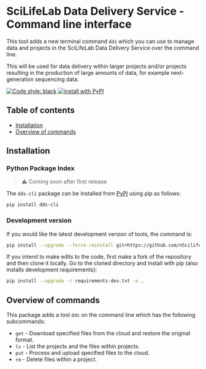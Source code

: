 # SciLifeLab Data Delivery Service - Command line interface

This tool adds a new terminal command `dds` which you can use to manage data and projects in the SciLifeLab Data Delivery Service over the command line.

This will be used for data delivery within larger projects and/or projects resulting in the production of large amounts of data, for example next-generation sequencing data.

[![Code style: black](https://img.shields.io/badge/code%20style-black-000000.svg)](https://github.com/psf/black)
[![install with PyPI](https://img.shields.io/badge/install%20with-PyPI-blue.svg)](https://pypi.org/project/dds-cli/)

## Table of contents

* [Installation](#installation)
* [Overview of commands](#overview-of-commands)

## Installation

### Python Package Index

> :warning: Coming soon after first release

The `dds-cli` package can be installed from [PyPI](https://pypi.python.org/pypi/dds-cli/) using pip as follows:

```bash
pip install dds-cli
```

### Development version

If you would like the latest development version of tools, the command is:

```bash
pip install --upgrade --force-reinstall git+https://github.com/nScilifelabDataCentre/DS_CLI.git@dev
```

If you intend to make edits to the code, first make a fork of the repository and then clone it locally.
Go to the cloned directory and install with pip (also installs development requirements):

```bash
pip install --upgrade -r requirements-dev.txt -e .
```

## Overview of commands

This package adds a tool `dds` on the command line which has the following subcommands:

* `get` - Download specified files from the cloud and restore the original format.
* `ls` - List the projects and the files within projects.
* `put` - Process and upload specified files to the cloud.
* `rm` - Delete files within a project.
